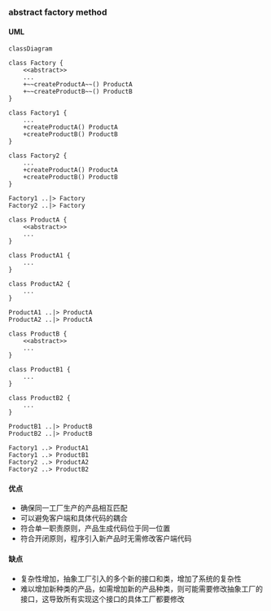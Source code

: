 ### abstract factory method

#### UML

```mermaid
classDiagram

class Factory {
    <<abstract>>
    ...
    +~~createProductA~~() ProductA
    +~~createProductB~~() ProductB
}

class Factory1 {
    ...
    +createProductA() ProductA
    +createProductB() ProductB
}

class Factory2 {
    ...
    +createProductA() ProductA
    +createProductB() ProductB
}

Factory1 ..|> Factory
Factory2 ..|> Factory

class ProductA {
    <<abstract>>
    ...
}

class ProductA1 {
    ...
}

class ProductA2 {
    ...
}

ProductA1 ..|> ProductA
ProductA2 ..|> ProductA

class ProductB {
    <<abstract>>
    ...
}

class ProductB1 {
    ...
}

class ProductB2 {
    ...
}

ProductB1 ..|> ProductB
ProductB2 ..|> ProductB

Factory1 ..> ProductA1
Factory1 ..> ProductB1
Factory2 ..> ProductA2
Factory2 ..> ProductB2
```

#### 优点

- 确保同一工厂生产的产品相互匹配
- 可以避免客户端和具体代码的耦合
- 符合单一职责原则，产品生成代码位于同一位置
- 符合开闭原则，程序引入新产品时无需修改客户端代码

#### 缺点

- 复杂性增加，抽象工厂引入的多个新的接口和类，增加了系统的复杂性
- 难以增加新种类的产品，如需增加新的产品种类，则可能需要修改抽象工厂的接口，这导致所有实现这个接口的具体工厂都要修改
